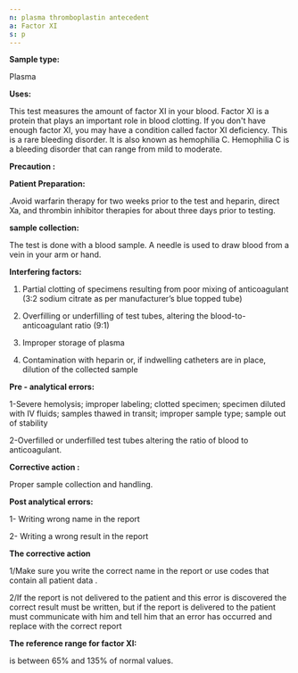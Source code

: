```yaml
---
n: plasma thromboplastin antecedent
a: Factor XI
s: p
---
```


 
__Sample type:__

Plasma

__Uses:__


This test measures the amount of factor XI in your blood. Factor XI is a protein that plays an important role in blood clotting. If you don't have enough factor XI, you may have a condition called factor XI deficiency. This is a rare bleeding disorder. It is also known as hemophilia C. Hemophilia C is a bleeding disorder that can range from mild to moderate.

__Precaution :__

__Patient Preparation:__

.Avoid warfarin therapy for two weeks prior to the test and heparin, direct Xa, and thrombin inhibitor therapies for about three days prior to testing.

__sample collection:__ 

The test is done with a blood sample. A needle is used to draw blood from a vein in your arm or hand.

__Interfering factors:__

1.	Partial clotting of specimens resulting from poor mixing of anticoagulant (3:2 sodium citrate as per manufacturer’s blue topped tube)

2.	Overfilling or underfilling of test tubes, altering the blood-to-anticoagulant ratio (9:1)

3.	Improper storage of plasma

4.	Contamination with heparin or, if indwelling catheters are in place, dilution of the collected sample

__Pre - analytical errors:__

1-Severe hemolysis; improper labeling; clotted specimen; specimen diluted with IV fluids; samples thawed in transit; improper sample type; sample out of stability

2-Overfilled or underfilled test tubes altering the ratio of blood to anticoagulant.

__Corrective action :__ 

Proper sample collection and handling.

__Post analytical errors:__

1-	Writing wrong name in the report

2-	Writing a wrong result in the report

__The corrective action__

1/Make sure you write the correct name in the report or use codes that  contain all patient data . 

2/If the report is not delivered to the patient and this error is discovered the correct result must be written, but if the report is delivered to the patient must communicate with him and tell him that an error has occurred and replace with the correct report

__The reference range for factor XI:__

is between 65% and 135% of normal values.